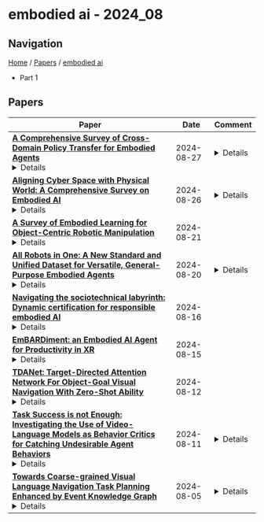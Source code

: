 # embodied ai - 2024_08

## Navigation

[Home](https://lixin97.github.io/arXivRadar) / [Papers](https://lixin97.github.io/arXivRadar/papers) / [embodied ai](https://lixin97.github.io/arXivRadar/papers/embodied_ai)

- Part 1

## Papers

| **Paper** | **Date** | **Comment** |
| --- | --- | --- |
| **[A Comprehensive Survey of Cross-Domain Policy Transfer for Embodied Agents](http://arxiv.org/abs/2402.04580v2)**<details>The burgeoning fields of robot learning and embodied AI have triggered an increasing demand for large quantities of data. However, collecting sufficient unbiased data from the target domain remains a challenge due to costly data collection processes and stringent safety requirements. Consequently, researchers often resort to data from easily accessible source domains, such as simulation and laboratory environments, for cost-effective data acquisition and rapid model iteration. Nevertheless, the environments and embodiments of these source domains can be quite different from their target domain counterparts, underscoring the need for effective cross-domain policy transfer approaches. In this paper, we conduct a systematic review of existing cross-domain policy transfer methods. Through a nuanced categorization of domain gaps, we encapsulate the overarching insights and design considerations of each problem setting. We also provide a high-level discussion about the key methodologies used in cross-domain policy transfer problems. Lastly, we summarize the open challenges that lie beyond the capabilities of current paradigms and discuss potential future directions in this field.</details> | 2024-08-27 | <details>IJCAI 2024</details> |
| **[Aligning Cyber Space with Physical World: A Comprehensive Survey on Embodied AI](http://arxiv.org/abs/2407.06886v7)**<details>Embodied Artificial Intelligence (Embodied AI) is crucial for achieving Artificial General Intelligence (AGI) and serves as a foundation for various applications that bridge cyberspace and the physical world. Recently, the emergence of Multi-modal Large Models (MLMs) and World Models (WMs) have attracted significant attention due to their remarkable perception, interaction, and reasoning capabilities, making them a promising architecture for the brain of embodied agents. However, there is no comprehensive survey for Embodied AI in the era of MLMs. In this survey, we give a comprehensive exploration of the latest advancements in Embodied AI. Our analysis firstly navigates through the forefront of representative works of embodied robots and simulators, to fully understand the research focuses and their limitations. Then, we analyze four main research targets: 1) embodied perception, 2) embodied interaction, 3) embodied agent, and 4) sim-to-real adaptation, covering the state-of-the-art methods, essential paradigms, and comprehensive datasets. Additionally, we explore the complexities of MLMs in virtual and real embodied agents, highlighting their significance in facilitating interactions in dynamic digital and physical environments. Finally, we summarize the challenges and limitations of embodied AI and discuss their potential future directions. We hope this survey will serve as a foundational reference for the research community and inspire continued innovation. The associated project can be found at https://github.com/HCPLab-SYSU/Embodied_AI_Paper_List.</details> | 2024-08-26 | <details>The first comprehensive review of Embodied AI in the era of MLMs, 39 pages. We also provide the paper list for Embodied AI: https://github.com/HCPLab-SYSU/Embodied_AI_Paper_List</details> |
| **[A Survey of Embodied Learning for Object-Centric Robotic Manipulation](http://arxiv.org/abs/2408.11537v1)**<details>Embodied learning for object-centric robotic manipulation is a rapidly developing and challenging area in embodied AI. It is crucial for advancing next-generation intelligent robots and has garnered significant interest recently. Unlike data-driven machine learning methods, embodied learning focuses on robot learning through physical interaction with the environment and perceptual feedback, making it especially suitable for robotic manipulation. In this paper, we provide a comprehensive survey of the latest advancements in this field and categorize the existing work into three main branches: 1) Embodied perceptual learning, which aims to predict object pose and affordance through various data representations; 2) Embodied policy learning, which focuses on generating optimal robotic decisions using methods such as reinforcement learning and imitation learning; 3) Embodied task-oriented learning, designed to optimize the robot's performance based on the characteristics of different tasks in object grasping and manipulation. In addition, we offer an overview and discussion of public datasets, evaluation metrics, representative applications, current challenges, and potential future research directions. A project associated with this survey has been established at https://github.com/RayYoh/OCRM_survey.</details> | 2024-08-21 |  |
| **[All Robots in One: A New Standard and Unified Dataset for Versatile, General-Purpose Embodied Agents](http://arxiv.org/abs/2408.10899v1)**<details>Embodied AI is transforming how AI systems interact with the physical world, yet existing datasets are inadequate for developing versatile, general-purpose agents. These limitations include a lack of standardized formats, insufficient data diversity, and inadequate data volume. To address these issues, we introduce ARIO (All Robots In One), a new data standard that enhances existing datasets by offering a unified data format, comprehensive sensory modalities, and a combination of real-world and simulated data. ARIO aims to improve the training of embodied AI agents, increasing their robustness and adaptability across various tasks and environments. Building upon the proposed new standard, we present a large-scale unified ARIO dataset, comprising approximately 3 million episodes collected from 258 series and 321,064 tasks. The ARIO standard and dataset represent a significant step towards bridging the gaps of existing data resources. By providing a cohesive framework for data collection and representation, ARIO paves the way for the development of more powerful and versatile embodied AI agents, capable of navigating and interacting with the physical world in increasingly complex and diverse ways. The project is available on https://imaei.github.io/project_pages/ario/</details> | 2024-08-20 | <details>Project website: https://imaei.github.io/project_pages/ario/</details> |
| **[Navigating the sociotechnical labyrinth: Dynamic certification for responsible embodied AI](http://arxiv.org/abs/2409.00015v1)**<details>Sociotechnical requirements shape the governance of artificially intelligent (AI) systems. In an era where embodied AI technologies are rapidly reshaping various facets of contemporary society, their inherent dynamic adaptability presents a unique blend of opportunities and challenges. Traditional regulatory mechanisms, often designed for static -- or slower-paced -- technologies, find themselves at a crossroads when faced with the fluid and evolving nature of AI systems. Moreover, typical problems in AI, for example, the frequent opacity and unpredictability of the behaviour of the systems, add additional sociotechnical challenges. To address these interconnected issues, we introduce the concept of dynamic certification, an adaptive regulatory framework specifically crafted to keep pace with the continuous evolution of AI systems. The complexity of these challenges requires common progress in multiple domains: technical, socio-governmental, and regulatory. Our proposed transdisciplinary approach is designed to ensure the safe, ethical, and practical deployment of AI systems, aligning them bidirectionally with the real-world contexts in which they operate. By doing so, we aim to bridge the gap between rapid technological advancement and effective regulatory oversight, ensuring that AI systems not only achieve their intended goals but also adhere to ethical standards and societal values.</details> | 2024-08-16 |  |
| **[EmBARDiment: an Embodied AI Agent for Productivity in XR](http://arxiv.org/abs/2408.08158v1)**<details>XR devices running chat-bots powered by Large Language Models (LLMs) have tremendous potential as always-on agents that can enable much better productivity scenarios. However, screen based chat-bots do not take advantage of the the full-suite of natural inputs available in XR, including inward facing sensor data, instead they over-rely on explicit voice or text prompts, sometimes paired with multi-modal data dropped as part of the query. We propose a solution that leverages an attention framework that derives context implicitly from user actions, eye-gaze, and contextual memory within the XR environment. This minimizes the need for engineered explicit prompts, fostering grounded and intuitive interactions that glean user insights for the chat-bot. Our user studies demonstrate the imminent feasibility and transformative potential of our approach to streamline user interaction in XR with chat-bots, while offering insights for the design of future XR-embodied LLM agents.</details> | 2024-08-15 |  |
| **[TDANet: Target-Directed Attention Network For Object-Goal Visual Navigation With Zero-Shot Ability](http://arxiv.org/abs/2404.08353v2)**<details>The generalization of the end-to-end deep reinforcement learning (DRL) for object-goal visual navigation is a long-standing challenge since object classes and placements vary in new test environments. Learning domain-independent visual representation is critical for enabling the trained DRL agent with the ability to generalize to unseen scenes and objects. In this letter, a target-directed attention network (TDANet) is proposed to learn the end-to-end object-goal visual navigation policy with zero-shot ability. TDANet features a novel target attention (TA) module that learns both the spatial and semantic relationships among objects to help TDANet focus on the most relevant observed objects to the target. With the Siamese architecture (SA) design, TDANet distinguishes the difference between the current and target states and generates the domain-independent visual representation. To evaluate the navigation performance of TDANet, extensive experiments are conducted in the AI2-THOR embodied AI environment. The simulation results demonstrate a strong generalization ability of TDANet to unseen scenes and target objects, with higher navigation success rate (SR) and success weighted by length (SPL) than other state-of-the-art models. TDANet is finally deployed on a wheeled robot in real scenes, demonstrating satisfactory generalization of TDANet to the real world.</details> | 2024-08-12 |  |
| **[Task Success is not Enough: Investigating the Use of Video-Language Models as Behavior Critics for Catching Undesirable Agent Behaviors](http://arxiv.org/abs/2402.04210v2)**<details>Large-scale generative models are shown to be useful for sampling meaningful candidate solutions, yet they often overlook task constraints and user preferences. Their full power is better harnessed when the models are coupled with external verifiers and the final solutions are derived iteratively or progressively according to the verification feedback. In the context of embodied AI, verification often solely involves assessing whether goal conditions specified in the instructions have been met. Nonetheless, for these agents to be seamlessly integrated into daily life, it is crucial to account for a broader range of constraints and preferences beyond bare task success (e.g., a robot should grasp bread with care to avoid significant deformations). However, given the unbounded scope of robot tasks, it is infeasible to construct scripted verifiers akin to those used for explicit-knowledge tasks like the game of Go and theorem proving. This begs the question: when no sound verifier is available, can we use large vision and language models (VLMs), which are approximately omniscient, as scalable Behavior Critics to catch undesirable robot behaviors in videos? To answer this, we first construct a benchmark that contains diverse cases of goal-reaching yet undesirable robot policies. Then, we comprehensively evaluate VLM critics to gain a deeper understanding of their strengths and failure modes. Based on the evaluation, we provide guidelines on how to effectively utilize VLM critiques and showcase a practical way to integrate the feedback into an iterative process of policy refinement. The dataset and codebase are released at: https://guansuns.github.io/pages/vlm-critic.</details> | 2024-08-11 | <details>Published as a conference paper at COLM 2024</details> |
| **[Towards Coarse-grained Visual Language Navigation Task Planning Enhanced by Event Knowledge Graph](http://arxiv.org/abs/2408.02535v1)**<details>Visual language navigation (VLN) is one of the important research in embodied AI. It aims to enable an agent to understand the surrounding environment and complete navigation tasks. VLN instructions could be categorized into coarse-grained and fine-grained commands. Fine-grained command describes a whole task with subtasks step-by-step. In contrast, coarse-grained command gives an abstract task description, which more suites human habits. Most existing work focuses on the former kind of instruction in VLN tasks, ignoring the latter abstract instructions belonging to daily life scenarios. To overcome the above challenge in abstract instruction, we attempt to consider coarse-grained instruction in VLN by event knowledge enhancement. Specifically, we first propose a prompt-based framework to extract an event knowledge graph (named VLN-EventKG) for VLN integrally over multiple mainstream benchmark datasets. Through small and large language model collaboration, we realize knowledge-enhanced navigation planning (named EventNav) for VLN tasks with coarse-grained instruction input. Additionally, we design a novel dynamic history backtracking module to correct potential error action planning in real time. Experimental results in various public benchmarks show our knowledge-enhanced method has superiority in coarse-grained-instruction VLN using our proposed VLN-EventKG with over $5\%$ improvement in success rate. Our project is available at https://sites.google.com/view/vln-eventkg</details> | 2024-08-05 | <details>11 pages, 6 figures</details> |
